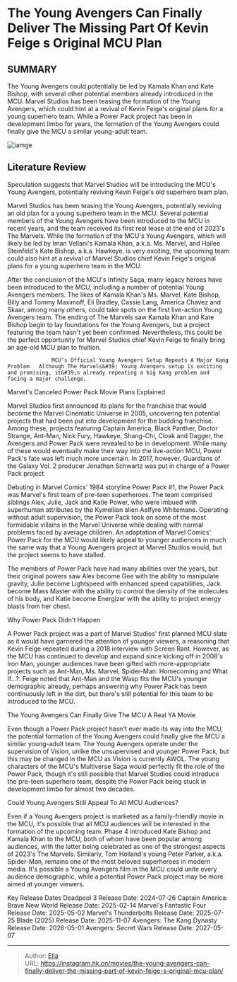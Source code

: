 # The Young Avengers Can Finally Deliver The Missing Part Of Kevin Feige s Original MCU Plan


## SUMMARY 



  The Young Avengers could potentially be led by Kamala Khan and Kate Bishop, with several other potential members already introduced in the MCU.   Marvel Studios has been teasing the formation of the Young Avengers, which could hint at a revival of Kevin Feige&#39;s original plans for a young superhero team.   While a Power Pack project has been in development limbo for years, the formation of the Young Avengers could finally give the MCU a similar young-adult team.  

![iamge](https://static1.srcdn.com/wordpress/wp-content/uploads/2024/01/iman-vellani-s-kamala-khan-with-power-pack-in-marvel-comics.jpg)

## Literature Review

Speculation suggests that Marvel Studios will be introducing the MCU&#39;s Young Avengers, potentially reviving Kevin Feige&#39;s old superhero team plan.




Marvel Studios has been teasing the Young Avengers, potentially reviving an old plan for a young superhero team in the MCU. Several potential members of the Young Avengers have been introduced to the MCU in recent years, and the team received its first real tease at the end of 2023&#39;s The Marvels. While the formation of the MCU&#39;s Young Avengers, which will likely be led by Iman Vellani&#39;s Kamala Khan, a.k.a. Ms. Marvel, and Hailee Steinfeld&#39;s Kate Bishop, a.k.a. Hawkeye, is very exciting, the upcoming team could also hint at a revival of Marvel Studios chief Kevin Feige&#39;s original plans for a young superhero team in the MCU.




After the conclusion of the MCU&#39;s Infinity Saga, many legacy heroes have been introduced to the MCU, including a number of potential Young Avengers members. The likes of Kamala Khan&#39;s Ms. Marvel, Kate Bishop, Billy and Tommy Maximoff, Eli Bradley, Cassie Lang, America Chavez and Skaar, among many others, could take spots on the first live-action Young Avengers team. The ending of The Marvels saw Kamala Khan and Kate Bishop begin to lay foundations for the Young Avengers, but a project featuring the team hasn&#39;t yet been confirmed. Nevertheless, this could be the perfect opportunity for Marvel Studios chief Kevin Feige to finally bring an age-old MCU plan to fruition.

                  MCU’s Official Young Avengers Setup Repeats A Major Kang Problem   Although The Marvels&#39; Young Avengers setup is exciting and promising, it&#39;s already repeating a big Kang problem and facing a major challenge.   


 Marvel&#39;s Canceled Power Pack Movie Plans Explained 
         




Marvel Studios first announced its plans for the franchise that would become the Marvel Cinematic Universe in 2005, uncovering ten potential projects that had been put into development for the budding franchise. Among these, projects featuring Captain America, Black Panther, Doctor Strange, Ant-Man, Nick Fury, Hawkeye, Shang-Chi, Cloak and Dagger, the Avengers and Power Pack were revealed to be in development. While many of these would eventually make their way into the live-action MCU, Power Pack&#39;s fate was left much more uncertain. In 2017, however, Guardians of the Galaxy Vol. 2 producer Jonathan Schwartz was put in charge of a Power Pack project.

Debuting in Marvel Comics&#39; 1984 storyline Power Pack #1, the Power Pack was Marvel&#39;s first team of pre-teen superheroes. The team comprised siblings Alex, Julie, Jack and Katie Power, who were imbued with superhuman attributes by the Kymellian alien Aelfyre Whitemane. Operating without adult supervision, the Power Pack took on some of the most formidable villains in the Marvel Universe while dealing with normal problems faced by average children. An adaptation of Marvel Comics&#39; Power Pack for the MCU would likely appeal to younger audiences in much the same way that a Young Avengers project at Marvel Studios would, but the project seems to have stalled.






The members of Power Pack have had many abilities over the years, but their original powers saw Alex become Gee with the ability to manipulate gravity, Julie become Lightspeed with enhanced speed capabilities, Jack become Mass Master with the ability to control the density of the molecules of his body, and Katie become Energizer with the ability to project energy blasts from her chest.




Why Power Pack Didn&#39;t Happen
          

A Power Pack project was a part of Marvel Studios&#39; first planned MCU slate as it would have garnered the attention of younger viewers, a reasoning that Kevin Feige repeated during a 2018 interview with Screen Rant. However, as the MCU has continued to develop and expand since kicking off in 2008&#39;s Iron Man, younger audiences have been gifted with more-appropriate projects such as Ant-Man, Ms. Marvel, Spider-Man: Homecoming and What If...?. Feige noted that Ant-Man and the Wasp fits the MCU&#39;s younger demographic already, perhaps answering why Power Pack has been continuously left in the dirt, but there&#39;s still potential for this team to be introduced to the MCU.






 The Young Avengers Can Finally Give The MCU A Real YA Movie 
         

Even though a Power Pack project hasn&#39;t ever made its way into the MCU, the potential formation of the Young Avengers could finally give the MCU a similar young-adult team. The Young Avengers operate under the supervision of Vision, unlike the unsupervised and younger Power Pack, but this may be changed in the MCU as Vision is currently AWOL. The young characters of the MCU&#39;s Multiverse Saga would perfectly fit the role of the Power Pack, though it&#39;s still possible that Marvel Studios could introduce the pre-teen superhero team, despite the Power Pack being stuck in development limbo for almost two decades.

Could Young Avengers Still Appeal To All MCU Audiences?
          




Even if a Young Avengers project is marketed as a family-friendly movie in the MCU, it&#39;s possible that all MCU audiences will be interested in the formation of the upcoming team. Phase 4 introduced Kate Bishop and Kamala Khan to the MCU, both of whom have been popular among audiences, with the latter being celebrated as one of the strongest aspects of 2023&#39;s The Marvels. Similarly, Tom Holland&#39;s young Peter Parker, a.k.a. Spider-Man, remains one of the most beloved superheroes in modern media. It&#39;s possible a Young Avengers film in the MCU could unite every audience demographic, while a potential Power Pack project may be more aimed at younger viewers.

  Key Release Dates              Deadpool 3 Release Date: 2024-07-26                    Captain America: Brave New World Release Date: 2025-02-14                   Marvel&#39;s Fantastic Four Release Date: 2025-05-02                   Marvel&#39;s Thunderbolts Release Date: 2025-07-25                   Blade (2025) Release Date: 2025-11-07                   Avengers: The Kang Dynasty  Release Date: 2026-05-01                    Avengers: Secret Wars Release Date: 2027-05-07      

---

> Author: [Ella](https://instagram.hk.cn/)  
> URL: https://instagram.hk.cn/movies/the-young-avengers-can-finally-deliver-the-missing-part-of-kevin-feige-s-original-mcu-plan/  

